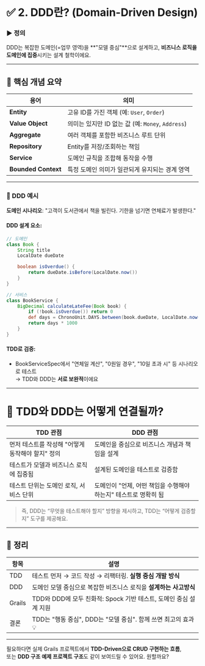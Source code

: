 
# ✅ 2. DDD란? (Domain-Driven Design)

### ▶️ **정의**

DDD는 복잡한 도메인(=업무 영역)을 **"모델 중심"**으로 설계하고, **비즈니스 로직을 도메인에 집중**시키는 설계 철학이에요.

---

## 🧠 핵심 개념 요약

|용어|의미|
|---|---|
|**Entity**|고유 ID를 가진 객체 (예: `User`, `Order`)|
|**Value Object**|의미는 있지만 ID 없는 값 (예: `Money`, `Address`)|
|**Aggregate**|여러 객체를 포함한 비즈니스 루트 단위|
|**Repository**|Entity를 저장/조회하는 책임|
|**Service**|도메인 규칙을 조합해 동작을 수행|
|**Bounded Context**|특정 도메인 의미가 일관되게 유지되는 경계 영역|

---

### 📘 DDD 예시

**도메인 시나리오**: "고객이 도서관에서 책을 빌린다. 기한을 넘기면 연체료가 발생한다."

#### DDD 설계 요소:

```groovy
// 도메인
class Book {
    String title
    LocalDate dueDate

    boolean isOverdue() {
        return dueDate.isBefore(LocalDate.now())
    }
}

// 서비스
class BookService {
    BigDecimal calculateLateFee(Book book) {
        if (!book.isOverdue()) return 0
        def days = ChronoUnit.DAYS.between(book.dueDate, LocalDate.now())
        return days * 1000
    }
}
```

#### TDD로 검증:

- BookServiceSpec에서 "연체일 계산", "0원일 경우", "10일 초과 시" 등 시나리오로 테스트  
    → TDD와 DDD는 **서로 보완적**이에요
    

---

# 🔄 TDD와 DDD는 어떻게 연결될까?

|TDD 관점|DDD 관점|
|---|---|
|먼저 테스트를 작성해 "어떻게 동작해야 할지" 정의|도메인을 중심으로 비즈니스 개념과 책임을 설계|
|테스트가 모델과 비즈니스 로직에 집중됨|설계된 도메인을 테스트로 검증함|
|테스트 단위는 도메인 로직, 서비스 단위|도메인이 "언제, 어떤 책임을 수행해야 하는지" 테스트로 명확히 됨|

> 즉, DDD는 “무엇을 테스트해야 할지” 방향을 제시하고, TDD는 “어떻게 검증할지” 도구를 제공해요.

---

## 📌 정리

|항목|설명|
|---|---|
|TDD|테스트 먼저 → 코드 작성 → 리팩터링. **실행 중심 개발 방식**|
|DDD|도메인 모델 중심으로 복잡한 비즈니스 로직을 **설계하는 사고방식**|
|Grails|TDD와 DDD에 모두 친화적: Spock 기반 테스트, 도메인 중심 설계 지원|
|결론|TDD는 "행동 중심", DDD는 "모델 중심". 함께 쓰면 최고의 효과 💡|

---

필요하다면 실제 Grails 프로젝트에서 **TDD-Driven으로 CRUD 구현하는 흐름**,  
또는 **DDD 구조 예제 프로젝트 구조**도 같이 보여드릴 수 있어요. 원할까요?